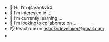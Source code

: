 - 👋 Hi, I’m @ashokv54
- 👀 I’m interested in ...
- 🌱 I’m currently learning ...
- 💞️ I’m looking to collaborate on ...
- 📫 Reach me on ashokvdeveloper@gmail.com
- 

<!---
ashokv54/ashokv54 is a ✨ special ✨ repository because its `README.md` (this file) appears on your GitHub profile.
You can click the Preview link to take a look at your changes.
--->
